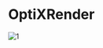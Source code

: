 ﻿# OptiXRender
 
![1](https://github.com/GraphicsEnthusiast/OptiXRender/assets/75780167/07238c91-1a2c-4634-afba-8cd5f31986c7)
